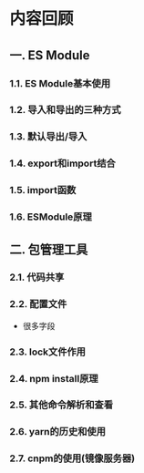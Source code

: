 # 内容回顾

## 一. ES Module

### 1.1. ES Module基本使用





### 1.2. 导入和导出的三种方式





### 1.3. 默认导出/导入





### 1.4. export和import结合





### 1.5. import函数





### 1.6. ESModule原理





## 二. 包管理工具

### 2.1. 代码共享





### 2.2. 配置文件

* 很多字段







### 2.3. lock文件作用





### 2.4. npm install原理







### 2.5. 其他命令解析和查看







### 2.6. yarn的历史和使用





### 2.7. cnpm的使用(镜像服务器)







